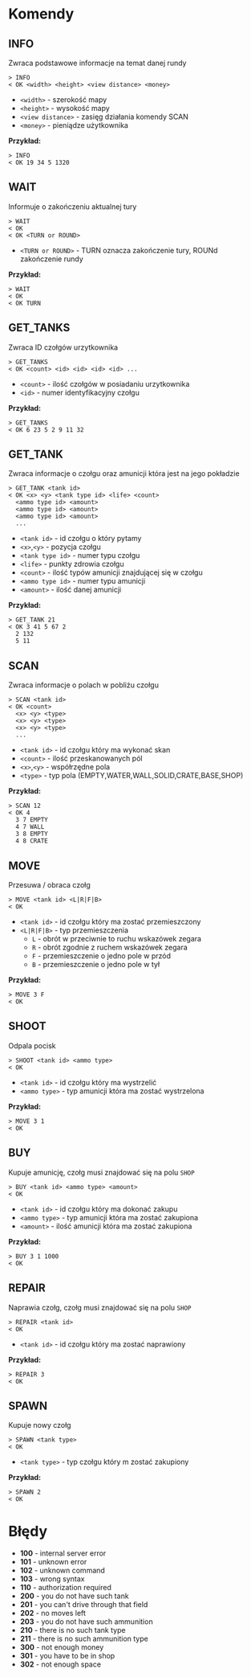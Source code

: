 # Komendy
## INFO
Zwraca podstawowe informacje na temat danej rundy
```
> INFO
< OK <width> <height> <view distance> <money>
```
* `<width>` - szerokość mapy
* `<height>` - wysokość mapy
* `<view distance>` - zasięg działania komendy SCAN
* `<money>` - pieniądze użytkownika

**Przykład:**
```
> INFO
< OK 19 34 5 1320
```
## WAIT
Informuje o zakończeniu aktualnej tury
```
> WAIT
< OK
< OK <TURN or ROUND> 
```
* `<TURN or ROUND>` - TURN oznacza zakończenie tury, ROUNd zakończenie rundy

**Przykład:**
```
> WAIT
< OK
< OK TURN
```
## GET_TANKS
Zwraca ID czołgów urzytkownika
```
> GET_TANKS
< OK <count> <id> <id> <id> <id> ...
```
* `<count>` - ilość czołgów w posiadaniu urzytkownika
* `<id>` - numer identyfikacyjny czołgu

**Przykład:**
```
> GET_TANKS
< OK 6 23 5 2 9 11 32
```
## GET_TANK
Zwraca informacje o czołgu oraz amunicji która jest na jego pokładzie
```
> GET_TANK <tank id>
< OK <x> <y> <tank type id> <life> <count>
  <ammo type id> <amount>
  <ammo type id> <amount>
  <ammo type id> <amount>
  ...
```
* `<tank id>` - id czołgu o który pytamy
* `<x>`,`<y>` - pozycja czołgu
* `<tank type id>` - numer typu czołgu
* `<life>` - punkty zdrowia czołgu
* `<count>` - ilość typów amunicji znajdującej się w czołgu
* `<ammo type id>` - numer typu amunicji
* `<amount>` - ilość danej amunicji

**Przykład:**
```
> GET_TANK 21
< OK 3 41 5 67 2
  2 132
  5 11
```
## SCAN
Zwraca informacje o polach w pobliżu czołgu
```
> SCAN <tank id>
< OK <count>
  <x> <y> <type>
  <x> <y> <type>
  <x> <y> <type>
  ...
```
* `<tank id>` - id czołgu który ma wykonać skan
* `<count>` - ilość przeskanowanych pól
* `<x>`,`<y>` - współrzędne pola
* `<type>` - typ pola (EMPTY,WATER,WALL,SOLID,CRATE,BASE,SHOP)

**Przykład:**
```
> SCAN 12
< OK 4
  3 7 EMPTY
  4 7 WALL
  3 8 EMPTY
  4 8 CRATE
```
## MOVE
Przesuwa / obraca czołg
```
> MOVE <tank id> <L|R|F|B>
< OK
```
* `<tank id>` - id czołgu który ma zostać przemieszczony
* `<L|R|F|B>` - typ przemieszczenia
  * `L` - obrót w przeciwnie to ruchu wskazówek zegara
  * `R` - obrót zgodnie z ruchem wskazówek zegara
  * `F` - przemieszczenie o jedno pole w przód
  * `B` - przemieszczenie o jedno pole w tył

**Przykład:**
```
> MOVE 3 F
< OK
```
## SHOOT
Odpala pocisk
```
> SHOOT <tank id> <ammo type>
< OK
```
* `<tank id>` - id czołgu który ma wystrzelić
* `<ammo type>` - typ amunicji która ma zostać wystrzelona

**Przykład:**
```
> MOVE 3 1
< OK
```
## BUY
Kupuje amunicję, czołg musi znajdować się na polu `SHOP`
```
> BUY <tank id> <ammo type> <amount>
< OK
```
* `<tank id>` - id czołgu który ma dokonać zakupu
* `<ammo type>` - typ amunicji która ma zostać zakupiona
* `<amount>` - ilość amunicji która ma zostać zakupiona

**Przykład:**
```
> BUY 3 1 1000
< OK
```
## REPAIR
Naprawia czołg, czołg musi znajdować się na polu `SHOP`
```
> REPAIR <tank id>
< OK
```
* `<tank id>` - id czołgu który ma zostać naprawiony

**Przykład:**
```
> REPAIR 3
< OK
```
## SPAWN
Kupuje nowy czołg
```
> SPAWN <tank type>
< OK
```
* `<tank type>` - typ czołgu który m zostać zakupiony

**Przykład:**
```
> SPAWN 2
< OK
```


# Błędy
* **100** - internal server error
* **101** - unknown error
* **102** - unknown command
* **103** - wrong syntax
* **110** - authorization required
* **200** - you do not have such tank
* **201** - you can't drive through that field
* **202** - no moves left
* **203** - you do not have such ammunition
* **210** - there is no such tank type
* **211** - there is no such ammunition type
* **300** - not enough money
* **301** - you have to be in shop
* **302** - not enough space
